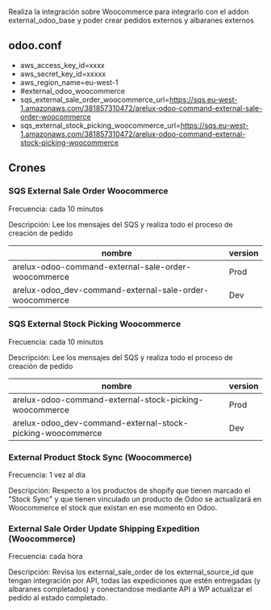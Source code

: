 Realiza la integración sobre Woocommerce para integrarlo con el addon external_odoo_base y poder crear pedidos externos y albaranes externos

## odoo.conf
- aws_access_key_id=xxxx
- aws_secret_key_id=xxxxx
- aws_region_name=eu-west-1
- #external_odoo_woocommerce
- sqs_external_sale_order_woocommerce_url=https://sqs.eu-west-1.amazonaws.com/381857310472/arelux-odoo-command-external-sale-order-woocommerce
- sqs_external_stock_picking_woocommerce_url=https://sqs.eu-west-1.amazonaws.com/381857310472/arelux-odoo-command-external-stock-picking-woocommerce

## Crones

### SQS External Sale Order Woocommerce 
Frecuencia: cada 10 minutos

Descripción: Lee los mensajes del SQS y realiza todo el proceso de creación de pedido

nombre | version
--- | ---
arelux-odoo-command-external-sale-order-woocommerce | Prod
arelux-odoo_dev-command-external-sale-order-woocommerce | Dev

### SQS External Stock Picking Woocommerce 
Frecuencia: cada 10 minutos

Descripción: Lee los mensajes del SQS y realiza todo el proceso de creación de pedido

nombre | version
--- | ---
arelux-odoo-command-external-stock-picking-woocommerce | Prod
arelux-odoo_dev-command-external-stock-picking-woocommerce | Dev

### External Product Stock Sync (Woocommerce)
Frecuencia: 1 vez al día

Descripción: Respecto a los productos de shopify que tienen marcado el "Stock Sync" y que tienen vinculado un producto de Odoo se actualizará en Woocommerce el stock que existan en ese momento en Odoo.


### External Sale Order Update Shipping Expedition (Woocommerce) 
Frecuencia: cada hora

Descripción: Revisa los external_sale_order de los external_source_id que tengan integración por API, todas las expediciones que estén entregadas (y albaranes completados) y conectandose mediante API a WP actualizar el pedido al estado completado.
